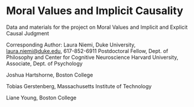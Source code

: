 # Moral Values and Implicit Causality
Data and materials for the project on Moral Values and Implicit and Explicit Causal Judgment

Corresponding Author: Laura Niemi, Duke University, laura.niemi@duke.edu, 617-852-6911
Postdoctoral Fellow, Dept. of Philosophy and Center for Cognitive Neuroscience
Harvard University, Associate, Dept. of Psychology

Joshua Hartshorne, Boston College

Tobias Gerstenberg, Massachusetts Institute of Technology

Liane Young, Boston College

